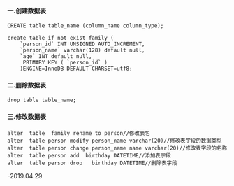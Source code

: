 #### 一.创建数据表

    CREATE table table_name (column_name column_type);

    create table if not exist family (
        `person_id` INT UNSIGNED AUTO_INCREMENT,
        `person_name` varchar(128) default null,
        `age` INT default null,
         PRIMARY KEY ( `person_id` )
        )ENGINE=InnoDB DEFAULT CHARSET=utf8;

#### 二.删除数据表

```
drop table table_name;
```

#### 三.修改数据表

```
alter  table  family rename to person//修改表名
alter  table person modify person_name varchar(20)//修改表字段的数据类型
alter  table person change person_name name varchar(20)//修改表字段的名称
alter  table person add  birthday DATETIME//添加表字段
alter  table person drop   birthday DATETIME//删除表字段
```

-2019.04.29

